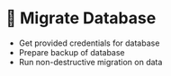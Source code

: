 # 📂 Migrate Database

- Get provided credentials for database
- Prepare backup of database
- Run non-destructive migration on data